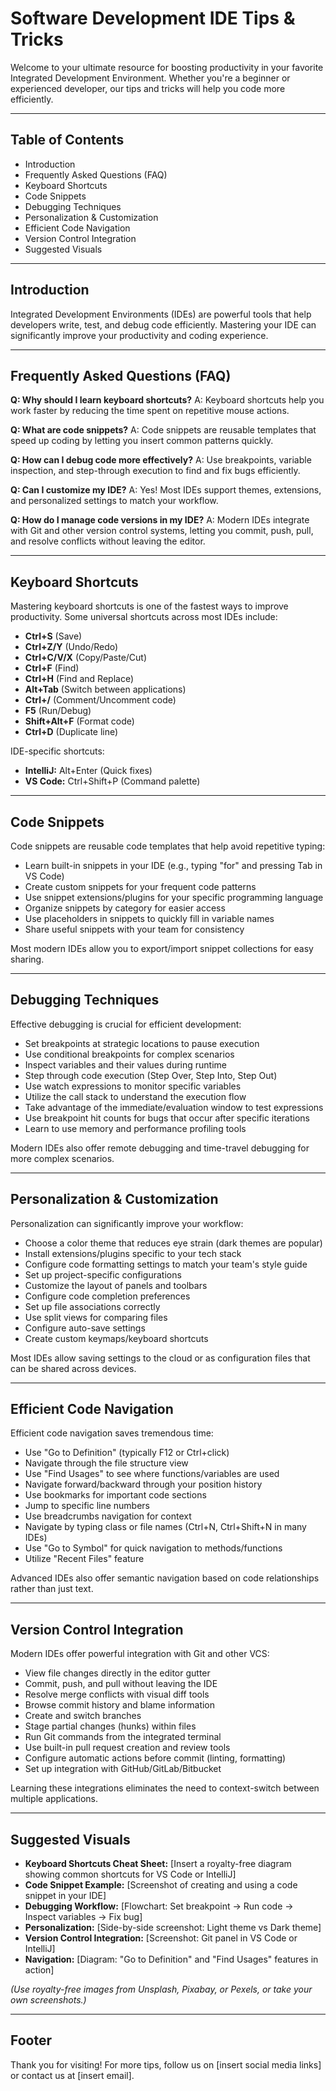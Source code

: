 # Software Development IDE Tips \& Tricks

Welcome to your ultimate resource for boosting productivity in your favorite Integrated Development Environment. Whether you're a beginner or experienced developer, our tips and tricks will help you code more efficiently.

---

## Table of Contents

- Introduction
- Frequently Asked Questions (FAQ)
- Keyboard Shortcuts
- Code Snippets
- Debugging Techniques
- Personalization \& Customization
- Efficient Code Navigation
- Version Control Integration
- Suggested Visuals

---

## Introduction

Integrated Development Environments (IDEs) are powerful tools that help developers write, test, and debug code efficiently. Mastering your IDE can significantly improve your productivity and coding experience.

---

## Frequently Asked Questions (FAQ)

**Q: Why should I learn keyboard shortcuts?**
A: Keyboard shortcuts help you work faster by reducing the time spent on repetitive mouse actions.

**Q: What are code snippets?**
A: Code snippets are reusable templates that speed up coding by letting you insert common patterns quickly.

**Q: How can I debug code more effectively?**
A: Use breakpoints, variable inspection, and step-through execution to find and fix bugs efficiently.

**Q: Can I customize my IDE?**
A: Yes! Most IDEs support themes, extensions, and personalized settings to match your workflow.

**Q: How do I manage code versions in my IDE?**
A: Modern IDEs integrate with Git and other version control systems, letting you commit, push, pull, and resolve conflicts without leaving the editor.

---

## Keyboard Shortcuts

Mastering keyboard shortcuts is one of the fastest ways to improve productivity. Some universal shortcuts across most IDEs include:

- **Ctrl+S** (Save)
- **Ctrl+Z/Y** (Undo/Redo)
- **Ctrl+C/V/X** (Copy/Paste/Cut)
- **Ctrl+F** (Find)
- **Ctrl+H** (Find and Replace)
- **Alt+Tab** (Switch between applications)
- **Ctrl+/** (Comment/Uncomment code)
- **F5** (Run/Debug)
- **Shift+Alt+F** (Format code)
- **Ctrl+D** (Duplicate line)

IDE-specific shortcuts:

- **IntelliJ:** Alt+Enter (Quick fixes)
- **VS Code:** Ctrl+Shift+P (Command palette)

---

## Code Snippets

Code snippets are reusable code templates that help avoid repetitive typing:

- Learn built-in snippets in your IDE (e.g., typing "for" and pressing Tab in VS Code)
- Create custom snippets for your frequent code patterns
- Use snippet extensions/plugins for your specific programming language
- Organize snippets by category for easier access
- Use placeholders in snippets to quickly fill in variable names
- Share useful snippets with your team for consistency

Most modern IDEs allow you to export/import snippet collections for easy sharing.

---

## Debugging Techniques

Effective debugging is crucial for efficient development:

- Set breakpoints at strategic locations to pause execution
- Use conditional breakpoints for complex scenarios
- Inspect variables and their values during runtime
- Step through code execution (Step Over, Step Into, Step Out)
- Use watch expressions to monitor specific variables
- Utilize the call stack to understand the execution flow
- Take advantage of the immediate/evaluation window to test expressions
- Use breakpoint hit counts for bugs that occur after specific iterations
- Learn to use memory and performance profiling tools

Modern IDEs also offer remote debugging and time-travel debugging for more complex scenarios.

---

## Personalization \& Customization

Personalization can significantly improve your workflow:

- Choose a color theme that reduces eye strain (dark themes are popular)
- Install extensions/plugins specific to your tech stack
- Configure code formatting settings to match your team's style guide
- Set up project-specific configurations
- Customize the layout of panels and toolbars
- Configure code completion preferences
- Set up file associations correctly
- Use split views for comparing files
- Configure auto-save settings
- Create custom keymaps/keyboard shortcuts

Most IDEs allow saving settings to the cloud or as configuration files that can be shared across devices.

---

## Efficient Code Navigation

Efficient code navigation saves tremendous time:

- Use "Go to Definition" (typically F12 or Ctrl+click)
- Navigate through the file structure view
- Use "Find Usages" to see where functions/variables are used
- Navigate forward/backward through your position history
- Use bookmarks for important code sections
- Jump to specific line numbers
- Use breadcrumbs navigation for context
- Navigate by typing class or file names (Ctrl+N, Ctrl+Shift+N in many IDEs)
- Use "Go to Symbol" for quick navigation to methods/functions
- Utilize "Recent Files" feature

Advanced IDEs also offer semantic navigation based on code relationships rather than just text.

---

## Version Control Integration

Modern IDEs offer powerful integration with Git and other VCS:

- View file changes directly in the editor gutter
- Commit, push, and pull without leaving the IDE
- Resolve merge conflicts with visual diff tools
- Browse commit history and blame information
- Create and switch branches
- Stage partial changes (hunks) within files
- Run Git commands from the integrated terminal
- Use built-in pull request creation and review tools
- Configure automatic actions before commit (linting, formatting)
- Set up integration with GitHub/GitLab/Bitbucket

Learning these integrations eliminates the need to context-switch between multiple applications.

---

## Suggested Visuals

- **Keyboard Shortcuts Cheat Sheet:**
[Insert a royalty-free diagram showing common shortcuts for VS Code or IntelliJ]
- **Code Snippet Example:**
[Screenshot of creating and using a code snippet in your IDE]
- **Debugging Workflow:**
[Flowchart: Set breakpoint → Run code → Inspect variables → Fix bug]
- **Personalization:**
[Side-by-side screenshot: Light theme vs Dark theme]
- **Version Control Integration:**
[Screenshot: Git panel in VS Code or IntelliJ]
- **Navigation:**
[Diagram: "Go to Definition" and "Find Usages" features in action]

*(Use royalty-free images from Unsplash, Pixabay, or Pexels, or take your own screenshots.)*

---

## Footer

Thank you for visiting!
For more tips, follow us on [insert social media links] or contact us at [insert email].